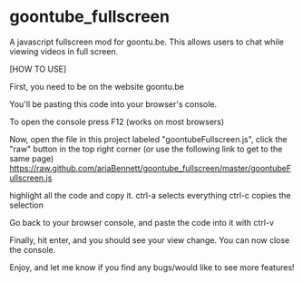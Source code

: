 goontube_fullscreen
===================

A javascript fullscreen mod for goontu.be.  This allows users to chat while viewing videos in full screen.


[HOW TO USE]

First, you need to be on the website goontu.be

You'll be pasting this code into your browser's console.

To open the console press F12 (works on most browsers)

Now, open the file in this project labeled "goontubeFullscreen.js",
click the "raw" button in the top right corner 
(or use the following link to get to the same page)
https://raw.github.com/ariaBennett/goontube_fullscreen/master/goontubeFullscreen.js

highlight all the code and copy it.
ctrl-a selects everything
ctrl-c copies the selection

Go back to your browser console, and paste the code into it with ctrl-v

Finally, hit enter, and you should see your view change.  You can now close the console.

Enjoy, and let me know if you find any bugs/would like to see more features!
